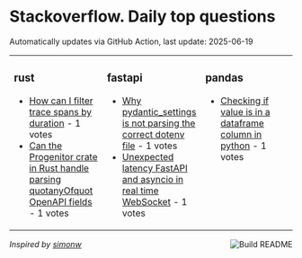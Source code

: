 # Stackoverflow. Daily top questions 

Automatically updates via GitHub Action, last update: <!-- date starts -->2025-06-19<!-- date ends -->


<table><tr><td valign="top" width="33%">

### rust
<!-- rust starts -->
* [How can I filter trace spans by duration](https://stackoverflow.com/questions/79671429/how-can-i-filter-trace-spans-by-duration) - 1 votes
* [Can the Progenitor crate in Rust handle parsing quotanyOfquot OpenAPI fields](https://stackoverflow.com/questions/79671304/can-the-progenitor-crate-in-rust-handle-parsing-anyof-openapi-fields) - 1 votes
<!-- rust ends -->
</td><td valign="top" width="34%">


### fastapi
<!-- fastapi starts -->
* [Why pydantic_settings is not parsing the correct dotenv file](https://stackoverflow.com/questions/79671202/why-pydantic-settings-is-not-parsing-the-correct-dotenv-file) - 1 votes
* [Unexpected latency FastAPI and asyncio in real time  WebSocket](https://stackoverflow.com/questions/79670956/unexpected-latency-fastapi-and-asyncio-in-real-time-websocket) - 1 votes
<!-- fastapi ends -->
</td><td valign="top" width="34%">


### pandas
<!-- pandas starts -->
* [Checking if value is in a dataframe column in python](https://stackoverflow.com/questions/79672644/checking-if-value-is-in-a-dataframe-column-in-python) - 1 votes
<!-- pandas ends -->
</td></tr></table>

<a href="https://github.com/hp0404/hp0404/actions"><img src="https://github.com/hp0404/hp0404/workflows/Build%20README/badge.svg" align="right" alt="Build README"></a> <p>*Inspired by  [simonw](https://github.com/simonw/simonw)*</p>
